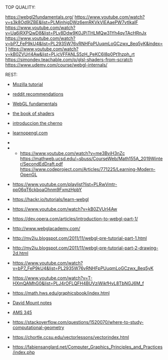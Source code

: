 TOP QUALITY:

https://webgl2fundamentals.org/
https://www.youtube.com/watch?v=s3k8Od9lZBE&list=PLMinhigDWz6emRKVkVIEAaePW7vtIkaIF
https://www.youtube.com/watch?v=Ua6iRXPQwD8&list=PLv8Ddw9K0JPiTHLMQw31Yh4qyTAcHRnJx
https://www.youtube.com/watch?v=bP7_FeP9kU4&list=PL2935W76vRNHFpPUuqmLoGCzwx_8eq5yK&index=1
https://www.youtube.com/watch?v=kB0ZVUrI4Aw&list=PLjcVFFANLS5zH_PeKC6I8p0Pt1hzph_rt
https://simondev.teachable.com/p/glsl-shaders-from-scratch
https://www.udemy.com/course/webgl-internals/


REST:

- [Mozilla tutorial](https://developer.mozilla.org/en-US/docs/Web/API/WebGL_API/Tutorial "https://developer.mozilla.org/en-US/docs/Web/API/WebGL_API/Tutorial")
- [reddit recommendations](https://www.reddit.com/r/opengl/comments/2f1utm/what_is_the_best_book_for_learning_opengl_for_a/)
- [WebGL fundamentals](https://webgl2fundamentals.org/)
- [the book of shaders](https://thebookofshaders.com/)
- [introduccion the cherno](https://www.youtube.com/watch?v=W3gAzLwfIP0&list=PLlrATfBNZ98foTJPJ_Ev03o2oq3-GGOS2&index=1)
- [learnopengl.com](https://learnopengl.com/)
-
- - https://www.youtube.com/watch?v=me3BviH3nZc
https://mathweb.ucsd.edu/~sbuss/CourseWeb/Math155A_2019Winter/SecondEdDraft.pdf
https://www.codeproject.com/Articles/771225/Learning-Modern-OpenGL
- https://www.youtube.com/playlist?list=PLRwVmtr-pp06qT6ckboaOhnm9FxmzHpbY
- https://hackr.io/tutorials/learn-webgl
- https://www.youtube.com/watch?v=kB0ZVUrI4Aw
- https://dev.opera.com/articles/introduction-to-webgl-part-1/
- http://www.webglacademy.com/
- http://my2iu.blogspot.com/2011/11/webgl-pre-tutorial-part-1.html
- http://my2iu.blogspot.com/2011/11/webgl-pre-tutorial-part-2-drawing-2d.html
- https://www.youtube.com/watch?v=bP7_FeP9kU4&list=PL2935W76vRNHFpPUuqmLoGCzwx_8eq5yK
- https://www.youtube.com/watch?v=T-HXmQAMhG0&list=PLJ4rOFLQFH4BUVziWikfHvL8TbNGJ6M_f

- https://math.hws.edu/graphicsbook/index.html

- [David Mount notes](http://www.cs.umd.edu/~mount/754/Lects/754lects.pdf)
- [AMS 345](http://www.ams.sunysb.edu/~jsbm/courses/345/ams345.html)
- https://stackoverflow.com/questions/1520070/where-to-study-computational-geometry
- https://chortle.ccsu.edu/vectorlessons/vectorindex.html
- https://fabiensanglard.net/Computer_Graphics_Principles_and_Practices/index.php


